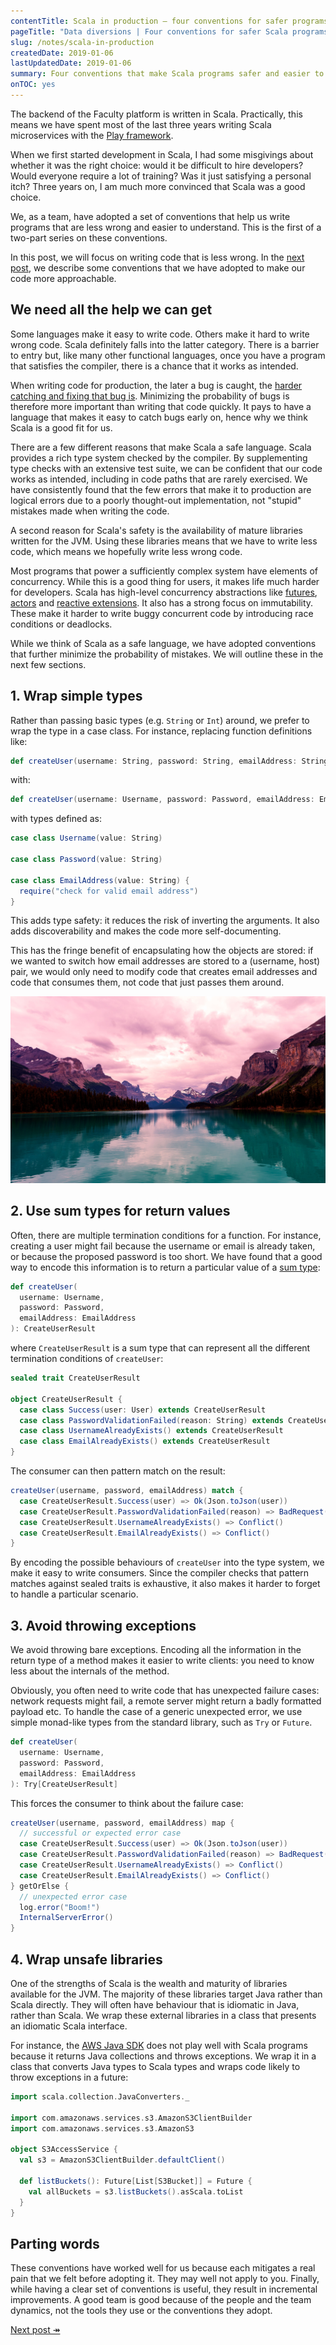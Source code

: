 ```yaml
---
contentTitle: Scala in production — four conventions for safer programs
pageTitle: "Data diversions | Four conventions for safer Scala programs"
slug: /notes/scala-in-production
createdDate: 2019-01-06
lastUpdatedDate: 2019-01-06
summary: Four conventions that make Scala programs safer and easier to maintain.
onTOC: yes
---
```


The backend of the Faculty platform is written in Scala. Practically, this means we have spent most of the last three years writing Scala microservices with the [Play framework](https://www.playframework.com/).

When we first started development in Scala, I had some misgivings about whether it was the right choice: would it be difficult to hire developers? Would everyone require a lot of training? Was it just satisfying a personal itch? Three years on, I am much more convinced that Scala was a good choice.

We, as a team, have adopted a set of conventions that help us write programs that are less wrong and easier to understand. This is the first of a two-part series on these conventions. 

In this post, we will focus on writing code that is less wrong. In the [next post](/blog/scala-in-production-2), we describe some conventions that we have adopted to make our code more approachable.

## We need all the help we can get

Some languages make it easy to write code. Others make it hard to write wrong code. Scala definitely falls into the latter category. There is a barrier to entry but, like many other functional languages, once you have a program that satisfies the compiler, there is a chance that it works as intended.

When writing code for production, the later a bug is caught, the [harder catching and fixing that bug is](https://stevemcconnell.com/articles/software-quality-at-top-speed/). Minimizing the probability of bugs is therefore more important than writing that code quickly. It pays to have a language that makes it easy to catch bugs early on, hence why we think Scala is a good fit for us.

There are a few different reasons that make Scala a safe language. Scala provides a rich type system checked by the compiler. By supplementing type checks with an extensive test suite, we can be confident that our code works as intended, including in code paths that are rarely exercised. We have consistently found that the few errors that make it to production are logical errors due to a poorly thought-out implementation, not "stupid" mistakes made when writing the code.

A second reason for Scala's safety is the availability of mature libraries written for the JVM. Using these libraries means that we have to write less code, which means we hopefully write less wrong code.

Most programs that power a sufficiently complex system have elements of concurrency. While this is a good thing for users, it makes life much harder for developers. Scala has high-level concurrency abstractions like [futures](https://danielwestheide.com/blog/2013/01/16/the-neophytes-guide-to-scala-part-9-promises-and-futures-in-practice.html), [actors](https://doc.akka.io/docs/akka/current/guide/introduction.html?language=scala) and [reactive extensions](https://doc.akka.io/docs/akka/current/stream/stream-introduction.html). It also has a strong focus on immutability. These make it harder to write buggy concurrent code by introducing race conditions or deadlocks.

While we think of Scala as a safe language, we have adopted conventions that further minimize the probability of mistakes. We will outline these in the next few sections.

## 1. Wrap simple types

Rather than passing basic types (e.g. `String` or `Int`) around, we prefer to wrap the type in a case class. For instance, replacing function definitions like:

```scala
def createUser(username: String, password: String, emailAddress: String)
```

with:

```scala
def createUser(username: Username, password: Password, emailAddress: EmailAddress)
```

with types defined as:

```scala
case class Username(value: String)

case class Password(value: String)

case class EmailAddress(value: String) {
  require("check for valid email address")
}
```

This adds type safety: it reduces the risk of inverting the arguments. It also adds discoverability and makes the code more self-documenting.

This has the fringe benefit of encapsulating how the objects are stored: if we wanted to switch how email addresses are stored to a (username, host) pair, we would only need to modify code that creates email addresses and code that consumes them, not code that just passes them around.

![](./images/scala-in-production-1.jpg)

## 2. Use sum types for return values

Often, there are multiple termination conditions for a function. For instance, creating a user might fail because the username or email is already taken, or because the proposed password is too short. We have found that a good way to encode this information is to return a particular value of a [sum type](http://tpolecat.github.io/presentations/algebraic_types.html#11):

```scala
def createUser(
  username: Username, 
  password: Password,
  emailAddress: EmailAddress
): CreateUserResult
```

where `CreateUserResult` is a sum type that can represent all the different termination conditions of `createUser`:

```scala
sealed trait CreateUserResult

object CreateUserResult {
  case class Success(user: User) extends CreateUserResult
  case class PasswordValidationFailed(reason: String) extends CreateUserResult
  case class UsernameAlreadyExists() extends CreateUserResult
  case class EmailAlreadyExists() extends CreateUserResult
}
```

The consumer can then pattern match on the result:

```scala
createUser(username, password, emailAddress) match {
  case CreateUserResult.Success(user) => Ok(Json.toJson(user))
  case CreateUserResult.PasswordValidationFailed(reason) => BadRequest()
  case CreateUserResult.UsernameAlreadyExists() => Conflict()
  case CreateUserResult.EmailAlreadyExists() => Conflict()
}
```

By encoding the possible behaviours of `createUser` into the type system, we make it easy to write consumers. Since the compiler checks that pattern matches against sealed traits is exhaustive, it also makes it harder to forget to handle a particular scenario.

## 3. Avoid throwing exceptions

We avoid throwing bare exceptions. Encoding all the information in the return type of a method makes it easier to write clients: you need to know less about the internals of the method.

Obviously, you often need to write code that has unexpected failure cases: network requests might fail, a remote server might return a badly formatted payload etc. To handle the case of a generic unexpected error, we use simple monad-like types from the standard library, such as `Try` or `Future`.

```scala
def createUser(
  username: Username, 
  password: Password, 
  emailAddress: EmailAddress
): Try[CreateUserResult]
```

This forces the consumer to think about the failure case:

```scala
createUser(username, password, emailAddress) map {
  // successful or expected error case
  case CreateUserResult.Success(user) => Ok(Json.toJson(user))
  case CreateUserResult.PasswordValidationFailed(reason) => BadRequest()
  case CreateUserResult.UsernameAlreadyExists() => Conflict()
  case CreateUserResult.EmailAlreadyExists() => Conflict()
} getOrElse {
  // unexpected error case
  log.error("Boom!")
  InternalServerError()
}
```

## 4. Wrap unsafe libraries

One of the strengths of Scala is the wealth and maturity of libraries available for the JVM. The majority of these libraries target Java rather than Scala directly. They will often have behaviour that is idiomatic in Java, rather than Scala. We wrap these external libraries in a class that presents an idiomatic Scala interface.

For instance, the [AWS Java SDK](https://aws.amazon.com/sdk-for-java/) does not play well with Scala programs because it returns Java collections and throws exceptions. We wrap it in a class that converts Java types to Scala types and wraps code likely to throw exceptions in a future:

```scala
import scala.collection.JavaConverters._

import com.amazonaws.services.s3.AmazonS3ClientBuilder
import com.amazonaws.services.s3.AmazonS3

object S3AccessService {
  val s3 = AmazonS3ClientBuilder.defaultClient()

  def listBuckets(): Future[List[S3Bucket]] = Future { 
    val allBuckets = s3.listBuckets().asScala.toList
  }
}
```

## Parting words

These conventions have worked well for us because each mitigates a real pain that we felt before adopting it. They may well not apply to you. Finally, while having a clear set of conventions is useful, they result in incremental improvements. A good team is good because of the people and the team dynamics, not the tools they use or the conventions they adopt. 

[Next post &#8608;](/notes/scala-in-production-2)

